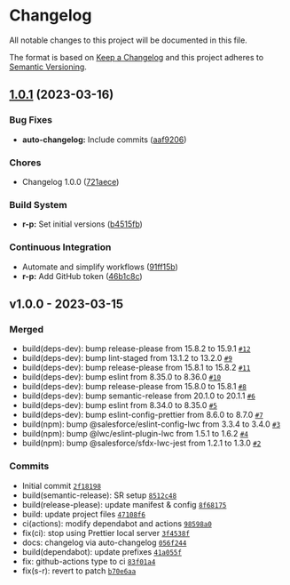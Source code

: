 # Changelog

All notable changes to this project will be documented in this file.

The format is based on [Keep a Changelog](https://keepachangelog.com/en/1.0.0/)
and this project adheres to [Semantic Versioning](https://semver.org/spec/v2.0.0.html).

## [1.0.1](https://github.com/dschach/semantic-release-playground/compare/v1.0.0...v1.0.1) (2023-03-16)


### Bug Fixes

* **auto-changelog:** Include commits ([aaf9206](https://github.com/dschach/semantic-release-playground/commit/aaf920692d688d8e19ffbef8f2735fd0cc660031))


### Chores

* Changelog 1.0.0 ([721aece](https://github.com/dschach/semantic-release-playground/commit/721aecedf5de7ba10f551dc5aa444f8995d14376))


### Build System

* **r-p:** Set initial versions ([b4515fb](https://github.com/dschach/semantic-release-playground/commit/b4515fb33770bd8c56289b37c64e924b45181c09))


### Continuous Integration

* Automate and simplify workflows ([91ff15b](https://github.com/dschach/semantic-release-playground/commit/91ff15bbe9c8ce908e87a2ae0ff501028c890b28))
* **r-p:** Add GitHub token ([46b1c8c](https://github.com/dschach/semantic-release-playground/commit/46b1c8c9722cfec46537f8c2dd7817de7bf3da23))

## v1.0.0 - 2023-03-15

### Merged

- build(deps-dev): bump release-please from 15.8.2 to 15.9.1 [`#12`](https://github.com/dschach/semantic-release-playground/pull/12)
- build(deps-dev): bump lint-staged from 13.1.2 to 13.2.0 [`#9`](https://github.com/dschach/semantic-release-playground/pull/9)
- build(deps-dev): bump release-please from 15.8.1 to 15.8.2 [`#11`](https://github.com/dschach/semantic-release-playground/pull/11)
- build(deps-dev): bump eslint from 8.35.0 to 8.36.0 [`#10`](https://github.com/dschach/semantic-release-playground/pull/10)
- build(deps-dev): bump release-please from 15.8.0 to 15.8.1 [`#8`](https://github.com/dschach/semantic-release-playground/pull/8)
- build(deps-dev): bump semantic-release from 20.1.0 to 20.1.1 [`#6`](https://github.com/dschach/semantic-release-playground/pull/6)
- build(deps-dev): bump eslint from 8.34.0 to 8.35.0 [`#5`](https://github.com/dschach/semantic-release-playground/pull/5)
- build(deps-dev): bump eslint-config-prettier from 8.6.0 to 8.7.0 [`#7`](https://github.com/dschach/semantic-release-playground/pull/7)
- build(npm): bump @salesforce/eslint-config-lwc from 3.3.4 to 3.4.0 [`#3`](https://github.com/dschach/semantic-release-playground/pull/3)
- build(npm): bump @lwc/eslint-plugin-lwc from 1.5.1 to 1.6.2 [`#4`](https://github.com/dschach/semantic-release-playground/pull/4)
- build(npm): bump @salesforce/sfdx-lwc-jest from 1.2.1 to 1.3.0 [`#2`](https://github.com/dschach/semantic-release-playground/pull/2)

### Commits

- Initial commit [`2f18198`](https://github.com/dschach/semantic-release-playground/commit/2f181982fddf28455b8085078158cadb80d216f8)
- build(semantic-release): SR setup [`8512c48`](https://github.com/dschach/semantic-release-playground/commit/8512c48f7bf70f0b125a3b2936a9c92820725a60)
- build(release-please): update manifest & config [`8f68175`](https://github.com/dschach/semantic-release-playground/commit/8f68175d64d5f7a8f06596d9a02db19ff21a5713)
- build: update project files [`47108f6`](https://github.com/dschach/semantic-release-playground/commit/47108f63ad47762b4d58dbd06b518bef65645ee9)
- ci(actions): modify dependabot and actions [`98598a0`](https://github.com/dschach/semantic-release-playground/commit/98598a0a3e966bab16d4afab00d516d692e9fa73)
- fix(ci): stop using Prettier local server [`3f4538f`](https://github.com/dschach/semantic-release-playground/commit/3f4538f3df094e45c4bdcd150e46dca9e31030d7)
- docs: changelog via auto-changelog [`056f244`](https://github.com/dschach/semantic-release-playground/commit/056f244b7c93c4ccba200b128dae9c95dbd3eaf9)
- build(dependabot): update prefixes [`41a055f`](https://github.com/dschach/semantic-release-playground/commit/41a055ff51e4acfd39e817b604a64f9ceebd7ee4)
- fix: github-actions type to ci [`83f01a4`](https://github.com/dschach/semantic-release-playground/commit/83f01a4a1014b472046a64ab4584dcbae155481c)
- fix(s-r): revert to patch [`b70e6aa`](https://github.com/dschach/semantic-release-playground/commit/b70e6aae72e9661911dd578a68733ce914d4c5da)
